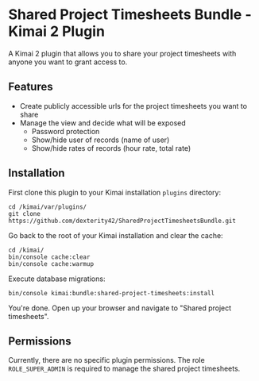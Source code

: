 # Shared Project Timesheets Bundle - Kimai 2 Plugin

A Kimai 2 plugin that allows you to share your project timesheets with anyone you want to grant access to.

## Features

- Create publicly accessible urls for the project timesheets you want to share
- Manage the view and decide what will be exposed
    - Password protection
    - Show/hide user of records (name of user)
    - Show/hide rates of records (hour rate, total rate)

## Installation

First clone this plugin to your Kimai installation `plugins` directory:
```
cd /kimai/var/plugins/
git clone https://github.com/dexterity42/SharedProjectTimesheetsBundle.git
```

Go back to the root of your Kimai installation and clear the cache:
```
cd /kimai/
bin/console cache:clear
bin/console cache:warmup
```

Execute database migrations:
```
bin/console kimai:bundle:shared-project-timesheets:install
```

You're done. Open up your browser and navigate to "Shared project timesheets".

## Permissions

Currently, there are no specific plugin permissions. The role `ROLE_SUPER_ADMIN` is required to manage the shared project timesheets.
